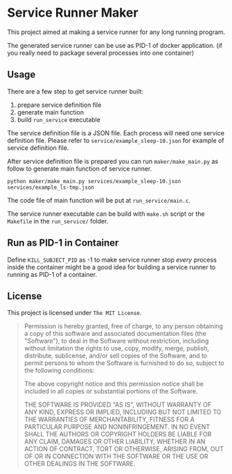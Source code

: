# Service Runner Maker

This project aimed at making a service runner for any long running program.

The generated service runner can be use as PID-1 of docker application.
(if you really need to package several processes into one container)

## Usage

There are a few step to get service runner built:

1. prepare service definition file
2. generate main function
3. build `run_service` executable

The service definition file is a JSON file. Each process will need one service definition file.
Please refer to `service/example_sleep-10.json` for example of service definition file.

After service definition file is prepared you can run `maker/make_main.py` as follow to generate main function of service runner.

~~~
python maker/make_main.py services/example_sleep-10.json services/example_ls-tmp.json
~~~

The code file of main function will be put at `run_service/main.c`.

The service runner executable can be build with `make.sh` script or the `Makefile` in the `run_service/` folder.


## Run as PID-1 in Container

Define `KILL_SUBJECT_PID` as -1 to make service runner stop *every* process inside the container might be a good idea
for building a service runner to running as PID-1 of a container.


## License

This project is licensed under `The MIT License`.

> Permission is hereby granted, free of charge, to any person obtaining a copy of this software and associated documentation files (the "Software"), to deal in the Software without restriction, including without limitation the rights to use, copy, modify, merge, publish, distribute, sublicense, and/or sell copies of the Software, and to permit persons to whom the Software is furnished to do so, subject to the following conditions:
>
> The above copyright notice and this permission notice shall be included in all copies or substantial portions of the Software.
>
> THE SOFTWARE IS PROVIDED "AS IS", WITHOUT WARRANTY OF ANY KIND, EXPRESS OR IMPLIED, INCLUDING BUT NOT LIMITED TO THE WARRANTIES OF MERCHANTABILITY, FITNESS FOR A PARTICULAR PURPOSE AND NONINFRINGEMENT. IN NO EVENT SHALL THE AUTHORS OR COPYRIGHT HOLDERS BE LIABLE FOR ANY CLAIM, DAMAGES OR OTHER LIABILITY, WHETHER IN AN ACTION OF CONTRACT, TORT OR OTHERWISE, ARISING FROM, OUT OF OR IN CONNECTION WITH THE SOFTWARE OR THE USE OR OTHER DEALINGS IN THE SOFTWARE.
